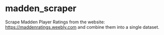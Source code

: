 # madden_scraper
Scrape Madden Player Ratings from the website: https://maddenratings.weebly.com and combine them into a single dataset. 
